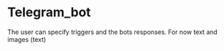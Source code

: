 # Telegram_bot
The user can specify triggers and the bots responses. For now text and images (text)
